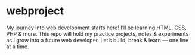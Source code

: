# webproject
My journey into web development starts here! I’ll be learning HTML, CSS, PHP &amp; more. This repo will hold my practice projects, notes &amp; experiments as I grow into a future web developer. Let’s build, break &amp; learn — one line at a time. 
